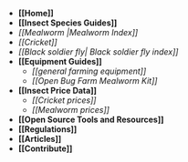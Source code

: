 * **[[Home]]**
* **[[Insect Species Guides]]**
 * _[[Mealworm |Mealworm Index]]_
 * _[[Cricket]]_
 * _[[Black soldier fly| Black soldier fly index]]_
* **[[Equipment Guides]]**
    * _[[general farming equipment]]_
    * _[[Open Bug Farm Mealworm Kit]]_
* **[[Insect Price Data]]**
    * _[[Cricket prices]]_
    * _[[Mealworm prices]]_
* **[[Open Source Tools and Resources]]**
* **[[Regulations]]**
* **[[Articles]]**
* **[[Contribute]]**
